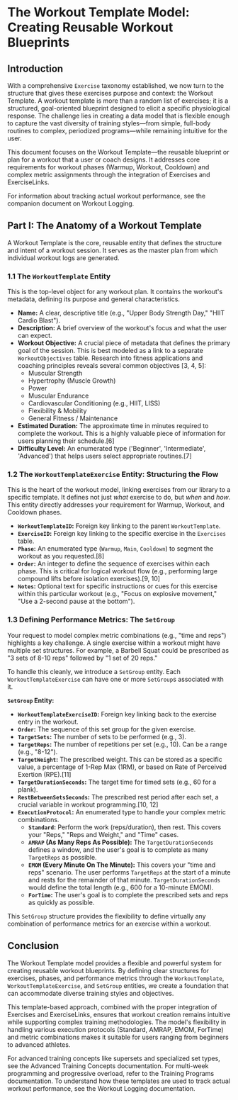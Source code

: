 # The Workout Template Model: Creating Reusable Workout Blueprints

## Introduction

With a comprehensive `Exercise` taxonomy established, we now turn to the structure that gives these exercises purpose and context: the Workout Template. A workout template is more than a random list of exercises; it is a structured, goal-oriented blueprint designed to elicit a specific physiological response. The challenge lies in creating a data model that is flexible enough to capture the vast diversity of training styles—from simple, full-body routines to complex, periodized programs—while remaining intuitive for the user.

This document focuses on the Workout Template—the reusable blueprint or plan for a workout that a user or coach designs. It addresses core requirements for workout phases (Warmup, Workout, Cooldown) and complex metric assignments through the integration of Exercises and ExerciseLinks.

For information about tracking actual workout performance, see the companion document on Workout Logging.

## Part I: The Anatomy of a Workout Template

A Workout Template is the core, reusable entity that defines the structure and intent of a workout session. It serves as the master plan from which individual workout logs are generated.

### 1.1 The `WorkoutTemplate` Entity

This is the top-level object for any workout plan. It contains the workout's metadata, defining its purpose and general characteristics.

*   **Name:** A clear, descriptive title (e.g., "Upper Body Strength Day," "HIIT Cardio Blast").
*   **Description:** A brief overview of the workout's focus and what the user can expect.
*   **Workout Objective:** A crucial piece of metadata that defines the primary goal of the session. This is best modeled as a link to a separate `WorkoutObjectives` table. Research into fitness applications and coaching principles reveals several common objectives [3, 4, 5]:
    *   Muscular Strength
    *   Hypertrophy (Muscle Growth)
    *   Power
    *   Muscular Endurance
    *   Cardiovascular Conditioning (e.g., HIIT, LISS)
    *   Flexibility & Mobility
    *   General Fitness / Maintenance
*   **Estimated Duration:** The approximate time in minutes required to complete the workout. This is a highly valuable piece of information for users planning their schedule.[6]
*   **Difficulty Level:** An enumerated type ('Beginner', 'Intermediate', 'Advanced') that helps users select appropriate routines.[7]

### 1.2 The `WorkoutTemplateExercise` Entity: Structuring the Flow

This is the heart of the workout model, linking exercises from our library to a specific template. It defines not just *what* exercise to do, but *when* and *how*. This entity directly addresses your requirement for Warmup, Workout, and Cooldown phases.

*   **`WorkoutTemplateID`:** Foreign key linking to the parent `WorkoutTemplate`.
*   **`ExerciseID`:** Foreign key linking to the specific exercise in the `Exercises` table.
*   **`Phase`:** An enumerated type (`Warmup`, `Main`, `Cooldown`) to segment the workout as you requested.[8]
*   **`Order`:** An integer to define the sequence of exercises within each phase. This is critical for logical workout flow (e.g., performing large compound lifts before isolation exercises).[9, 10]
*   **`Notes`:** Optional text for specific instructions or cues for this exercise within this particular workout (e.g., "Focus on explosive movement," "Use a 2-second pause at the bottom").

### 1.3 Defining Performance Metrics: The `SetGroup`

Your request to model complex metric combinations (e.g., "time and reps") highlights a key challenge. A single exercise within a workout might have multiple set structures. For example, a Barbell Squat could be prescribed as "3 sets of 8-10 reps" followed by "1 set of 20 reps."

To handle this cleanly, we introduce a `SetGroup` entity. Each `WorkoutTemplateExercise` can have one or more `SetGroup`s associated with it.

**`SetGroup` Entity:**
*   **`WorkoutTemplateExerciseID`:** Foreign key linking back to the exercise entry in the workout.
*   **`Order`:** The sequence of this set group for the given exercise.
*   **`TargetSets`:** The number of sets to be performed (e.g., 3).
*   **`TargetReps`:** The number of repetitions per set (e.g., 10). Can be a range (e.g., "8-12").
*   **`TargetWeight`:** The prescribed weight. This can be stored as a specific value, a percentage of 1-Rep Max (1RM), or based on Rate of Perceived Exertion (RPE).[11]
*   **`TargetDurationSeconds`:** The target time for timed sets (e.g., 60 for a plank).
*   **`RestBetweenSetsSeconds`:** The prescribed rest period after each set, a crucial variable in workout programming.[10, 12]
*   **`ExecutionProtocol`:** An enumerated type to handle your complex metric combinations.
    *   **`Standard`:** Perform the work (reps/duration), then rest. This covers your "Reps," "Reps and Weight," and "Time" cases.
    *   **`AMRAP` (As Many Reps As Possible):** The `TargetDurationSeconds` defines a window, and the user's goal is to complete as many `TargetReps` as possible.
    *   **`EMOM` (Every Minute On The Minute):** This covers your "time and reps" scenario. The user performs `TargetReps` at the start of a minute and rests for the remainder of that minute. `TargetDurationSeconds` would define the total length (e.g., 600 for a 10-minute EMOM).
    *   **`ForTime`:** The user's goal is to complete the prescribed sets and reps as quickly as possible.

This `SetGroup` structure provides the flexibility to define virtually any combination of performance metrics for an exercise within a workout.

## Conclusion

The Workout Template model provides a flexible and powerful system for creating reusable workout blueprints. By defining clear structures for exercises, phases, and performance metrics through the `WorkoutTemplate`, `WorkoutTemplateExercise`, and `SetGroup` entities, we create a foundation that can accommodate diverse training styles and objectives.

This template-based approach, combined with the proper integration of Exercises and ExerciseLinks, ensures that workout creation remains intuitive while supporting complex training methodologies. The model's flexibility in handling various execution protocols (Standard, AMRAP, EMOM, ForTime) and metric combinations makes it suitable for users ranging from beginners to advanced athletes.

For advanced training concepts like supersets and specialized set types, see the Advanced Training Concepts documentation. For multi-week programming and progressive overload, refer to the Training Programs documentation. To understand how these templates are used to track actual workout performance, see the Workout Logging documentation.